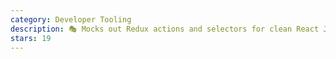 ```yaml
---
category: Developer Tooling
description: 🎭 Mocks out Redux actions and selectors for clean React Jest tests.
stars: 19
---
```

